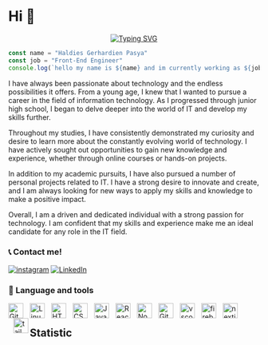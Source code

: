 # Hi 👋

<p align="center">
<a href="https://git.io/typing-svg"><img src="https://readme-typing-svg.herokuapp.com?font=Fira+Code&pause=1000&color=CC2CF7&center=true&vCenter=true&width=435&lines=Front-End+Web+Developer;JavaScript+Enthusiast" alt="Typing SVG" /></a>
</p>

```javascript
const name = "Haldies Gerhardien Pasya"
const job = "Front-End Engineer"
console.log(`hello my name is ${name} and im currently working as ${job}`)
```
<p> 
I have always been passionate about technology and the endless possibilities it offers. From a young age, I knew that I wanted to pursue a career in the field of information technology. As I progressed through junior high school, I began to delve deeper into the world of IT and develop my skills further.

Throughout my studies, I have consistently demonstrated my curiosity and desire to learn more about the constantly evolving world of technology. I have actively sought out opportunities to gain new knowledge and experience, whether through online courses or hands-on projects.

In addition to my academic pursuits, I have also pursued a number of personal projects related to IT. I have a strong desire to innovate and create, and I am always looking for new ways to apply my skills and knowledge to make a positive impact.

Overall, I am a driven and dedicated individual with a strong passion for technology. I am confident that my skills and experience make me an ideal candidate for any role in the IT field.
</p>
  

### 📞 Contact me!

[![instagram](https://img.shields.io/badge/Instagram-purple?style=flat-square&logo=instagram&logoColor=white)](https://www.instagram.com/haldies_pasya/)
[![LinkedIn](https://img.shields.io/badge/linkedin-blue?style=flat-square&logo=linkedin&logoColor=white)](https://www.linkedin.com/in/haldies/)

  

### 🧰 Language and tools

<img  align="left"  alt="Git"  width="30px"  style="padding-right:10px;"  src="https://cdn.jsdelivr.net/gh/devicons/devicon/icons/git/git-original.svg" />

<img  align="left"  alt="Linux"  width="30px"  style="padding-right:10px;"  src="https://cdn.jsdelivr.net/gh/devicons/devicon/icons/linux/linux-original.svg" />

<img  align="left"  alt="HTML"  width="30px"  style="padding-right:10px;"  src="https://cdn.jsdelivr.net/gh/devicons/devicon/icons/html5/html5-plain.svg" />

<img  align="left"  alt="CSS"  width="30px"  style="padding-right:10px;"  src="https://cdn.jsdelivr.net/gh/devicons/devicon/icons/css3/css3-plain.svg" />

<img  align="left"  alt="JavaScript"  width="30px"  style="padding-right:10px;"  src="https://cdn.jsdelivr.net/gh/devicons/devicon/icons/javascript/javascript-plain.svg" />

<img  align="left"  alt="React"  width="30px"  style="padding-right:10px;"  src="https://cdn.jsdelivr.net/gh/devicons/devicon/icons/react/react-original.svg" />

<img  align="left"  alt="NodeJS"  width="30px"  style="padding-right:10px;"  src="https://cdn.jsdelivr.net/gh/devicons/devicon/icons/nodejs/nodejs-original.svg" />

<img  align="left"  alt="GitHub"  width="30px"  style="padding-right:10px;"  src="https://cdn.jsdelivr.net/gh/devicons/devicon/icons/github/github-original.svg" />
<img  width="30px"  align="left"  alt="vscode"  style="padding-right:10px"  src="https://cdn.jsdelivr.net/gh/devicons/devicon/icons/vscode/vscode-original.svg" />
<img  width="30px"  alt="firebase"  style="padding-right:10px"  align="left"  src="https://cdn.jsdelivr.net/gh/devicons/devicon/icons/firebase/firebase-plain.svg" />
<img  width="30px"  alt="nextjs"  style="padding-right:10px"  align="left"  src="https://cdn.jsdelivr.net/gh/devicons/devicon/icons/nextjs/nextjs-original.svg" />
<img width="30px" height="30px" alt="tailwind"  style="margin-left:10px" align="left" src="https://cdn.jsdelivr.net/gh/devicons/devicon/icons/tailwindcss/tailwindcss-plain.svg"  />

<br />


## Statistic

